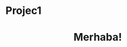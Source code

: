 # Projec1
<h1 align="center" > Merhaba! </h1>
<img scr="https://raw.githubusercontent.com/Mertceli/Projec1/main/download.jpg">
